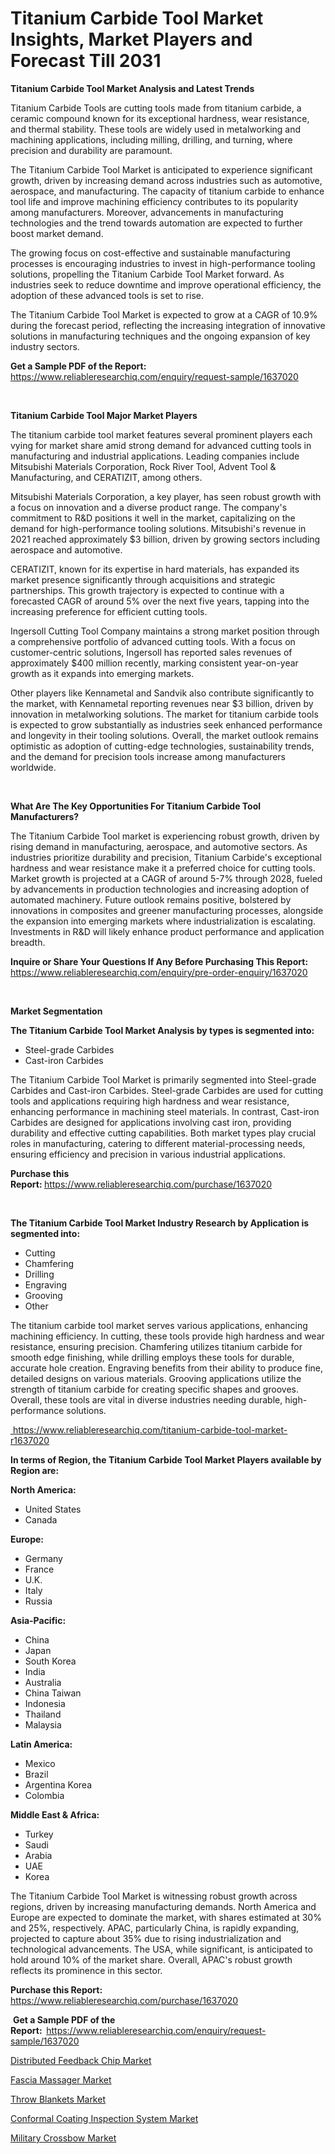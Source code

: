 <p><h1>Titanium Carbide Tool Market Insights, Market Players and Forecast Till 2031</h1></p><p><strong>Titanium Carbide Tool Market Analysis and Latest Trends</strong></p>
<p><p>Titanium Carbide Tools are cutting tools made from titanium carbide, a ceramic compound known for its exceptional hardness, wear resistance, and thermal stability. These tools are widely used in metalworking and machining applications, including milling, drilling, and turning, where precision and durability are paramount.</p><p>The Titanium Carbide Tool Market is anticipated to experience significant growth, driven by increasing demand across industries such as automotive, aerospace, and manufacturing. The capacity of titanium carbide to enhance tool life and improve machining efficiency contributes to its popularity among manufacturers. Moreover, advancements in manufacturing technologies and the trend towards automation are expected to further boost market demand.</p><p>The growing focus on cost-effective and sustainable manufacturing processes is encouraging industries to invest in high-performance tooling solutions, propelling the Titanium Carbide Tool Market forward. As industries seek to reduce downtime and improve operational efficiency, the adoption of these advanced tools is set to rise.</p><p>The Titanium Carbide Tool Market is expected to grow at a CAGR of 10.9% during the forecast period, reflecting the increasing integration of innovative solutions in manufacturing techniques and the ongoing expansion of key industry sectors.</p></p>
<p><strong>Get a Sample PDF of the Report:&nbsp;</strong> <a href="https://www.reliableresearchiq.com/enquiry/request-sample/1637020">https://www.reliableresearchiq.com/enquiry/request-sample/1637020</a></p>
<p>&nbsp;</p>
<p><strong>Titanium Carbide Tool Major Market Players</strong></p>
<p><p>The titanium carbide tool market features several prominent players each vying for market share amid strong demand for advanced cutting tools in manufacturing and industrial applications. Leading companies include Mitsubishi Materials Corporation, Rock River Tool, Advent Tool & Manufacturing, and CERATIZIT, among others. </p><p>Mitsubishi Materials Corporation, a key player, has seen robust growth with a focus on innovation and a diverse product range. The company's commitment to R&D positions it well in the market, capitalizing on the demand for high-performance tooling solutions. Mitsubishi's revenue in 2021 reached approximately $3 billion, driven by growing sectors including aerospace and automotive.</p><p>CERATIZIT, known for its expertise in hard materials, has expanded its market presence significantly through acquisitions and strategic partnerships. This growth trajectory is expected to continue with a forecasted CAGR of around 5% over the next five years, tapping into the increasing preference for efficient cutting tools.</p><p>Ingersoll Cutting Tool Company maintains a strong market position through a comprehensive portfolio of advanced cutting tools. With a focus on customer-centric solutions, Ingersoll has reported sales revenues of approximately $400 million recently, marking consistent year-on-year growth as it expands into emerging markets.</p><p>Other players like Kennametal and Sandvik also contribute significantly to the market, with Kennametal reporting revenues near $3 billion, driven by innovation in metalworking solutions. The market for titanium carbide tools is expected to grow substantially as industries seek enhanced performance and longevity in their tooling solutions. Overall, the market outlook remains optimistic as adoption of cutting-edge technologies, sustainability trends, and the demand for precision tools increase among manufacturers worldwide.</p></p>
<p>&nbsp;</p>
<p><strong>What Are The Key Opportunities For Titanium Carbide Tool Manufacturers?</strong></p>
<p><p>The Titanium Carbide Tool market is experiencing robust growth, driven by rising demand in manufacturing, aerospace, and automotive sectors. As industries prioritize durability and precision, Titanium Carbide's exceptional hardness and wear resistance make it a preferred choice for cutting tools. Market growth is projected at a CAGR of around 5-7% through 2028, fueled by advancements in production technologies and increasing adoption of automated machinery. Future outlook remains positive, bolstered by innovations in composites and greener manufacturing processes, alongside the expansion into emerging markets where industrialization is escalating. Investments in R&D will likely enhance product performance and application breadth.</p></p>
<p><strong>Inquire or Share Your Questions If Any Before Purchasing This Report:</strong> <a href="https://www.reliableresearchiq.com/enquiry/pre-order-enquiry/1637020">https://www.reliableresearchiq.com/enquiry/pre-order-enquiry/1637020</a></p>
<p>&nbsp;</p>
<p><strong>Market Segmentation</strong></p>
<p><strong>The Titanium Carbide Tool Market Analysis by types is segmented into:</strong></p>
<p><ul><li>Steel-grade Carbides</li><li>Cast-iron Carbides</li></ul></p>
<p><p>The Titanium Carbide Tool Market is primarily segmented into Steel-grade Carbides and Cast-iron Carbides. Steel-grade Carbides are used for cutting tools and applications requiring high hardness and wear resistance, enhancing performance in machining steel materials. In contrast, Cast-iron Carbides are designed for applications involving cast iron, providing durability and effective cutting capabilities. Both market types play crucial roles in manufacturing, catering to different material-processing needs, ensuring efficiency and precision in various industrial applications.</p></p>
<p><strong>Purchase this Report:&nbsp;</strong><a href="https://www.reliableresearchiq.com/purchase/1637020">https://www.reliableresearchiq.com/purchase/1637020</a></p>
<p>&nbsp;</p>
<p><strong>The Titanium Carbide Tool Market Industry Research by Application is segmented into:</strong></p>
<p><ul><li>Cutting</li><li>Chamfering</li><li>Drilling</li><li>Engraving</li><li>Grooving</li><li>Other</li></ul></p>
<p><p>The titanium carbide tool market serves various applications, enhancing machining efficiency. In cutting, these tools provide high hardness and wear resistance, ensuring precision. Chamfering utilizes titanium carbide for smooth edge finishing, while drilling employs these tools for durable, accurate hole creation. Engraving benefits from their ability to produce fine, detailed designs on various materials. Grooving applications utilize the strength of titanium carbide for creating specific shapes and grooves. Overall, these tools are vital in diverse industries needing durable, high-performance solutions.</p></p>
<p><a href="https://www.reliableresearchiq.com/titanium-carbide-tool-market-r1637020">&nbsp;https://www.reliableresearchiq.com/titanium-carbide-tool-market-r1637020</a></p>
<p><strong>In terms of Region, the Titanium Carbide Tool Market Players available by Region are:</strong></p>
<p>
    <p> <strong> North America: </strong>
        <ul>
            <li>United States</li>
            <li>Canada</li>
        </ul>
        </p> 
    <p> <strong> Europe: </strong>
        <ul>
            <li>Germany</li>
            <li>France</li>
            <li>U.K.</li>
            <li>Italy</li>
            <li>Russia</li>
        </ul>
        </p> 
    <p> <strong> Asia-Pacific: </strong>
        <ul>
            <li>China</li>
            <li>Japan</li>
            <li>South Korea</li>
            <li>India</li>
            <li>Australia</li>
            <li>China Taiwan</li>
            <li>Indonesia</li>
            <li>Thailand</li>
            <li>Malaysia</li>
        </ul>
        </p> 
    <p> <strong> Latin America: </strong>
        <ul>
            <li>Mexico</li>
            <li>Brazil</li>
            <li>Argentina Korea</li>
            <li>Colombia</li>
        </ul>
        </p> 
    <p> <strong> Middle East & Africa: </strong>
        <ul>
            <li>Turkey</li>
            <li>Saudi</li>
            <li>Arabia</li>
            <li>UAE</li>
            <li>Korea</li>
        </ul>
    </p>
    </p>
<p><p>The Titanium Carbide Tool Market is witnessing robust growth across regions, driven by increasing manufacturing demands. North America and Europe are expected to dominate the market, with shares estimated at 30% and 25%, respectively. APAC, particularly China, is rapidly expanding, projected to capture about 35% due to rising industrialization and technological advancements. The USA, while significant, is anticipated to hold around 10% of the market share. Overall, APAC's robust growth reflects its prominence in this sector.</p></p>
<p><strong>Purchase this Report: </strong><a href="https://www.reliableresearchiq.com/purchase/1637020">https://www.reliableresearchiq.com/purchase/1637020</a></p>
<p>&nbsp;<strong>Get a Sample PDF of the Report:&nbsp;&nbsp;</strong><a href="https://www.reliableresearchiq.com/enquiry/request-sample/1637020">https://www.reliableresearchiq.com/enquiry/request-sample/1637020</a></p>
<p><strong></strong></p>
<p><p><a href="https://medium.com/@leyva1jessica/market-forecasting-change-global-distributed-feedback-chip-market-dynamics-and-future-trends-2024-29344a0965f7">Distributed Feedback Chip Market</a></p><p><a href="https://issuu.com/reportprime-2/docs/fascia-massager-market-size-2030.pp_1c5da6c7dca87f">Fascia Massager Market</a></p><p><a href="https://www.linkedin.com/pulse/global-throw-blankets-market-sector2024-2031-metrics-strategic-0mrlc?trackingId=%2FbMKKg5mR9SICqcw8iKxzw%3D%3D">Throw Blankets Market</a></p><p><a href="https://medium.com/@leyva1jessica/conformal-coating-inspection-system-market-research-report-exploring-market-size-and-revenue-583363ef4dba?postPublishedType=repub">Conformal Coating Inspection System Market</a></p><p><a href="https://issuu.com/reportprime-2/docs/military-crossbow-market-size-2030._477cebee8d5703">Military Crossbow Market</a></p></p>